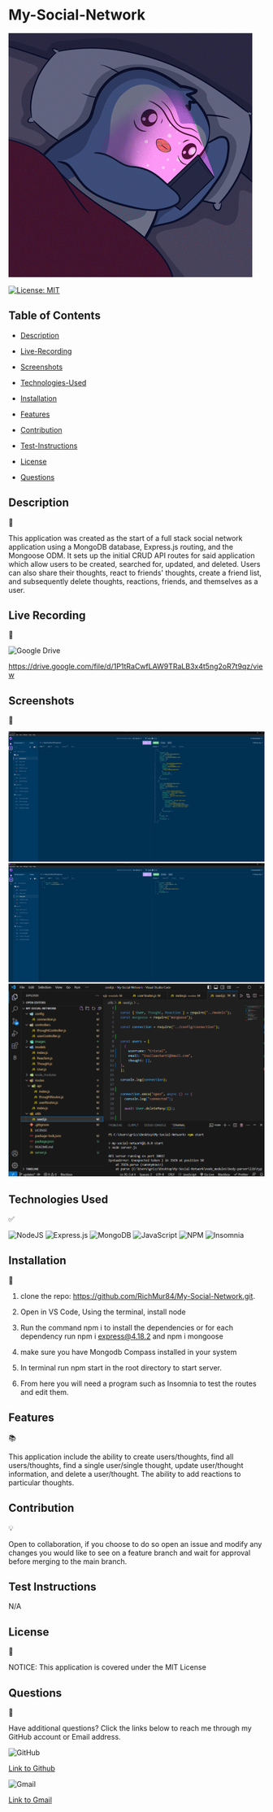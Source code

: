# My-Social-Network
![Alt text](images/social.gif)

[![License: MIT](https://img.shields.io/badge/License-MIT-yellow.svg)](https://opensource.org/licenses/MIT)

## Table of Contents

- [Description](#description)

- [Live-Recording](#live-recording)

- [Screenshots](#screenshots)

- [Technologies-Used](#technologies-used)

- [Installation](#installation)

- [Features](#features)

- [Contribution](#contribution)

- [Test-Instructions](#test-instructions)

- [License](#license)

- [Questions](#questions)

## Description
📝

This application was created as the start of a full stack social network application using a MongoDB database, Express.js routing, and the Mongoose ODM. It sets up the initial CRUD API routes for said application which allow users to be created, searched for, updated, and deleted. Users can also share their thoughts, react to friends' thoughts, create a friend list, and subsequently delete thoughts, reactions, friends, and themselves as a user. 

## Live Recording
📼

![Google Drive](https://img.shields.io/badge/Google%20Drive-4285F4?style=for-the-badge&logo=googledrive&logoColor=white)

https://drive.google.com/file/d/1P1tRaCwfLAW9TRaLB3x4t5ng2oR7t9qz/view

## Screenshots
📸

![Alt text](images/Screenshot.png)
<br>
![Alt text](images/Screenshot2.png)
<br>
![Alt text](images/Screenshot3.png)

## Technologies Used
✅

![NodeJS](https://img.shields.io/badge/node.js-6DA55F?style=for-the-badge&logo=node.js&logoColor=white)
![Express.js](https://img.shields.io/badge/express.js-%23404d59.svg?style=for-the-badge&logo=express&logoColor=%2361DAFB)
![MongoDB](https://img.shields.io/badge/MongoDB-%234ea94b.svg?style=for-the-badge&logo=mongodb&logoColor=white)
![JavaScript](https://img.shields.io/badge/javascript-%23323330.svg?style=for-the-badge&logo=javascript&logoColor=%23F7DF1E)
![NPM](https://img.shields.io/badge/NPM-%23CB3837.svg?style=for-the-badge&logo=npm&logoColor=white)
![Insomnia](https://img.shields.io/badge/Insomnia-black?style=for-the-badge&logo=insomnia&logoColor=5849BE)

## Installation
💾

1. clone the repo: https://github.com/RichMur84/My-Social-Network.git.

2. Open in VS Code, Using the terminal, install node

3. Run the command npm i to install the dependencies or for each dependency run npm i express@4.18.2 and npm i mongoose

4. make sure you have Mongodb Compass installed in your system

5. In terminal run npm start in the root directory to start server.

6. From here you will need a program such as Insomnia to test the routes and edit them.

## Features
📚

This application include the ability to create users/thoughts, find all users/thoughts, find a single user/single thought, update user/thought information, and delete a user/thought. The ability to add reactions to particular thoughts.

## Contribution
💡

Open to collaboration, if you choose to do so open an issue and modify any changes you would like to see on a feature branch and wait for approval before merging to the main branch.

## Test Instructions
N/A

## License
📌

NOTICE: This application is covered under the MIT License

## Questions

👥

Have additional questions? Click the links below to reach me through my GitHub account or Email address.

![GitHub](https://img.shields.io/badge/github-%23121011.svg?style=for-the-badge&logo=github&logoColor=white)

[Link to Github](https://github.com/RichMur84)

![Gmail](https://img.shields.io/badge/Gmail-D14836?style=for-the-badge&logo=gmail&logoColor=white)


[Link to Gmail](mailto:grizzlylbc1@gmail.com)
